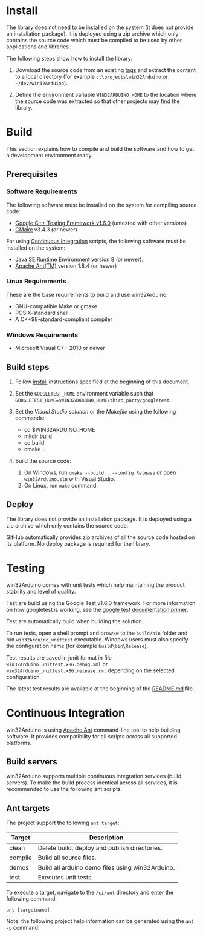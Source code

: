 # Install #

The library does not need to be installed on the system (it does not provide an installation package). It is deployed using a zip archive which only contains the source code which must be compiled to be used by other applications and libraries.

The following steps show how to install the library:

1) Download the source code from an existing [tags](http://github.com/end2endzone/win32Arduino/tags) and extract the content to a local directory (for example `c:\projects\win32Arduino` or `~/dev/win32Arduino`).

2) Define the environment variable `WIN32ARDUINO_HOME` to the location where the source code was extracted so that other projects may find the library.




# Build #

This section explains how to compile and build the software and how to get a development environment ready.




## Prerequisites ##


### Software Requirements ###
The following software must be installed on the system for compiling source code:

* [Google C++ Testing Framework v1.6.0](https://github.com/google/googletest/tree/release-1.6.0) (untested with other versions)
* [CMake](http://www.cmake.org/) v3.4.3 (or newer)


For using [Continuous Integration](#continuous-integration) scripts, the following software must be installed on the system:

* [Java SE Runtime Environment](http://www.oracle.com/technetwork/java/javase/downloads/index.html) version 8 (or newer).
* [Apache Ant(TM)](https://ant.apache.org/bindownload.cgi) version 1.8.4 (or newer)



### Linux Requirements ###

These are the base requirements to build and use win32Arduino:

  * GNU-compatible Make or gmake
  * POSIX-standard shell
  * A C++98-standard-compliant compiler



### Windows Requirements ###

* Microsoft Visual C++ 2010 or newer




## Build steps ##

1) Follow [install](#Install) instructions specified at the beginning of this document.

2) Set the `GOOGLETEST_HOME` environment variable such that `GOOGLETEST_HOME=$WIN32ARDUINO_HOME/third_party/googletest`.

3) Set the _Visual Studio solution_ or the _Makefile_ using the following commands:

   * cd $WIN32ARDUINO_HOME
   * mkdir build
   * cd build
   * cmake ..

3) Build the source code:
   1) On Windows, run `cmake --build . --config Release` or open `win32Arduino.sln` with Visual Studio.
   2) On Linux, run `make` command.   




## Deploy ##

The library does not provide an installation package. It is deployed using a zip archive which only contains the source code.

GitHub automatically provides zip archives of all the source code hosted on its platform. No deploy package is required for the library.




# Testing #
win32Arduino comes with unit tests which help maintaining the product stability and level of quality.

Test are build using the Google Test v1.6.0 framework. For more information on how googletest is working, see the [google test documentation primer](https://github.com/google/googletest/blob/release-1.8.0/googletest/docs/V1_6_Primer.md).  

Test are automatically build when building the solution.

To run tests, open a shell prompt and browse to the `build/bin` folder and run `win32Arduino_unittest` executable. Windows users must also specify the configuration name (for example `build\bin\Release`).

Test results are saved in junit format in file `win32Arduino_unittest.x86.debug.xml` or `win32Arduino_unittest.x86.release.xml` depending on the selected configuration.

The latest test results are available at the beginning of the [README.md](README.md) file.




# Continuous Integration #

win32Arduino is using [Apache Ant](https://ant.apache.org/index.html) command-line tool to help building software. It provides compatibility for all scripts across all supported platforms.




## Build servers ##

win32Arduino supports multiple continuous integration services (build servers). To make the build process identical across all services, it is recommended to use the following ant scripts.




## Ant targets ##

The project support the following `ant target`:

| Target           | Description                                                                                      |
|------------------|--------------------------------------------------------------------------------------------------|
| clean            | Delete build, deploy and publish directories.                                                    |
| compile          | Build all source files.                                                                          |
| demos            | Build all arduino demo files using win32Arduino.                                                 |
| test             | Executes unit tests.                                                                             |


To execute a target, navigate to the `/ci/ant` directory and enter the following command:
```
ant [targetname]
```

Note: the following project help information can be generated using the `ant -p` command.
